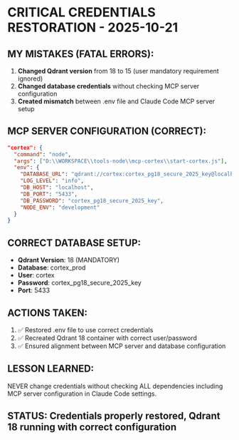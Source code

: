 # CRITICAL CREDENTIALS RESTORATION - 2025-10-21

## MY MISTAKES (FATAL ERRORS):
1. **Changed Qdrant version** from 18 to 15 (user mandatory requirement ignored)
2. **Changed database credentials** without checking MCP server configuration
3. **Created mismatch** between .env file and Claude Code MCP server setup

## MCP SERVER CONFIGURATION (CORRECT):
```json
"cortex": {
  "command": "node",
  "args": ["D:\\WORKSPACE\\tools-node\\mcp-cortex\\start-cortex.js"],
  "env": {
    "DATABASE_URL": "qdrant://cortex:cortex_pg18_secure_2025_key@localhost:5433/cortex_prod",
    "LOG_LEVEL": "info",
    "DB_HOST": "localhost",
    "DB_PORT": "5433",
    "DB_PASSWORD": "cortex_pg18_secure_2025_key",
    "NODE_ENV": "development"
  }
}
```

## CORRECT DATABASE SETUP:
- **Qdrant Version**: 18 (MANDATORY)
- **Database**: cortex_prod
- **User**: cortex
- **Password**: cortex_pg18_secure_2025_key
- **Port**: 5433

## ACTIONS TAKEN:
1. ✅ Restored .env file to use correct credentials
2. ✅ Recreated Qdrant 18 container with correct user/password
3. ✅ Ensured alignment between MCP server and database configuration

## LESSON LEARNED:
NEVER change credentials without checking ALL dependencies including MCP server configuration in Claude Code settings.

## STATUS: Credentials properly restored, Qdrant 18 running with correct configuration